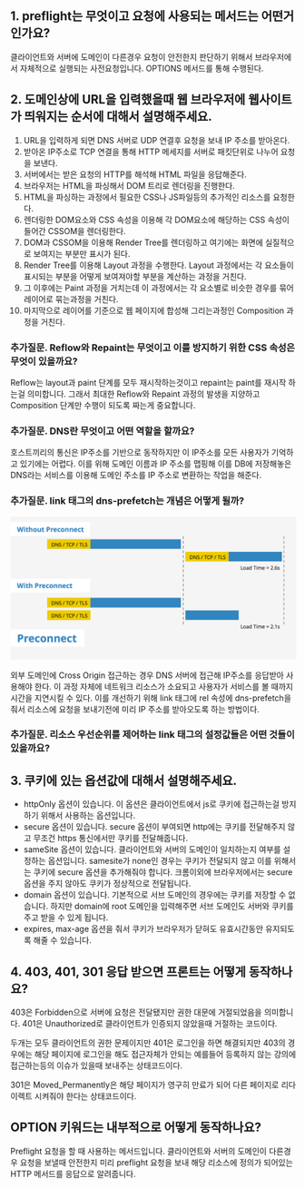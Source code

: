 ## 1. preflight는 무엇이고 요청에 사용되는 메서드는 어떤거 인가요?

클라이언트와 서버에 도메인이 다른경우 요청이 안전한지 판단하기 위해서 브라우저에서 자체적으로 실행되는 사전요청입니다. 
OPTIONS 메서드를 통해 수행된다. 

## 2. 도메인상에 URL을 입력했을때 웹 브라우저에 웹사이트가 띄워지는 순서에 대해서 설명해주세요.

1. URL을 입력하게 되면 DNS 서버로 UDP 연결후 요청을 보내 IP 주소를 받아온다. 
2. 받아온 IP주소로 TCP 연결을 통해 HTTP 메세지를 서버로 패킷단위로 나누어 요청을 보낸다. 
3. 서버에서는 받은 요청의 HTTP를 해석해 HTML 파일을 응답해준다. 
4. 브라우저는 HTML을 파싱해서 DOM 트리로 렌더링을 진행한다.
5. HTML을 파싱하는 과정에서 필요한 CSS나 JS파일등의 추가적인 리소스를 요청한다. 
6. 렌더링한 DOM요소와 CSS 속성을 이용해 각 DOM요소에 해당하는 CSS 속성이 들어간 CSSOM을 렌더링한다.
7. DOM과 CSSOM을 이용해 Render Tree를 렌더링하고 여기에는 화면에 실질적으로 보여지는 부분만 표시가 된다. 
8. Render Tree를 이용해 Layout 과정을 수행한다. Layout 과정에서는 각 요소들이 표시되는 부분을 어떻게 보여져야할 부분을 계산하는 과정을 거친다.
9. 그 이후에는 Paint 과정을 거치는데 이 과정에서는 각 요소별로 비슷한 경우를 묶어 레이어로 묶는과정을 거친다. 
10. 마지막으로 레이어를 기준으로 웹 페이지에 합성해 그리는과정인 Composition 과정을 거친다. 

### 추가질문. Reflow와 Repaint는 무엇이고 이를 방지하기 위한 CSS 속성은 무엇이 있을까요?

Reflow는 layout과 paint 단계를 모두 재시작하는것이고 repaint는 paint를 재시작 하는걸 의미합니다. 
그래서 최대한 Reflow와 Repaint 과정의 발생을 지양하고 Composition 단계만 수행이 되도록 짜는게 중요합니다. 

### 추가질문. DNS란 무엇이고 어떤 역할을 할까요?

호스트끼리의 통신은 IP주소를 기반으로 동작하지만 이 IP주소를 모든 사용자가 기억하고 있기에는 어렵다. 
이를 위해 도메인 이름과 IP 주소를 맵핑해 이를 DB에 저장해놓은 DNS라는 서비스를 이용해 도메인 주소를 IP 주소로 변환하는 작업을 해준다. 

### 추가질문. link 태그의 dns-prefetch는 개념은 어떻게 될까?

![Alt text](image.png)

외부 도메인에 Cross Origin 접근하는 경우 DNS 서버에 접근해 IP주소를 응답받아 사용해야 한다. 이 과정 자체에 네트워크 리소스가 소요되고 사용자가 서비스를 볼 때까지 시간을 지연시킬 수 있다. 
이를 개선하기 위해 link 태그에 rel 속성에 dns-prefetch을 줘서 리소스에 요청을 보내기전에 미리 IP 주소를 받아오도록 하는 방법이다. 

### 추가질문. 리소스 우선순위를 제어하는 link 태그의 설정값들은 어떤 것들이 있을까요?


## 3. 쿠키에 있는 옵션값에 대해서 설명해주세요.

- httpOnly 옵션이 있습니다. 이 옵션은 클라이언트에서 js로 쿠키에 접근하는걸 방지하기 위해서 사용하는 옵션입니다.
- secure 옵션이 있습니다. secure 옵션이 부여되면 http에는 쿠키를 전달해주지 않고 무조건 https 통신에서만 쿠키를 전달해줍니다.
- sameSite 옵션이 있습니다. 클라이언트와 서버의 도메인이 일치하는지 여부를 설정하는 옵션입니다. samesite가 none인 경우는 쿠키가 전달되지 않고 이를 위해서는 쿠키에 secure 옵션을 추가해줘야 합니다. 크롬이외에 브라우저에서는 secure 옵션을 주지 않아도 쿠키가 정상적으로 전달됩니다.
- domain 옵션이 있습니다. 기본적으로 서브 도메인의 경우에는 쿠키를 저장할 수 없습니다. 하지만 domain에 root 도메인을 입력해주면 서브 도메인도 서버와 쿠키를 주고 받을 수 있게 됩니다.
- expires, max-age 옵션을 줘서 쿠키가 브라우저가 닫혀도 유효시간동안 유지되도록 해줄 수 있습니다. 

## 4. 403, 401, 301 응답 받으면 프론트는 어떻게 동작하나요?

403은 Forbidden으로 서버에 요청은 전달됐지만 권한 대문에 거절되었음을 의미합니다.
401은 Unauthorized로 클라이언트가 인증되지 않았을때 거절하는 코드이다.

두개는 모두 클라이언트의 권한 문제이지만 401은 로그인을 하면 해결되지만 403의 경우에는 해당 페이지에 로그인을 해도 접근자체가 안되는 예를들어 등록하지 않는 강의에 접근하는등의 이슈가 있을때 보내주는 상태코드이다.

301은 Moved_Permanently은 해당 페이지가 영구히 만료가 되어 다른 페이지로 리다이렉트 시켜줘야 한다는 상태코드이다.

## OPTION 키워드는 내부적으로 어떻게 동작하나요?

Preflight 요청을 할 때 사용하는 메서드입니다.
클라이언트와 서버의 도메인이 다른경우 요청을 보낼때 안전한지 미리 preflight 요청을 보내 해당 리소스에 정의가 되어있는 HTTP 메서드를 응답으로 알려줍니다.